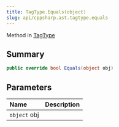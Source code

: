 ```yaml
---
title: TagType.Equals(object)
slug: api/cppsharp.ast.tagtype.equals
---
```

Method in [TagType](/api/cppsharp/ast/tagtype)

## Summary



```csharp
public override bool Equals(object obj)
```

## Parameters

|Name|Description|
|:---|:---|
|`object` obj||

